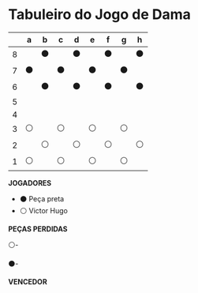 # Tabuleiro do Jogo de Dama

|   | a | b | c | d | e | f | g | h |
|---|---|---|---|---|---|---|---|---|
| 8 |   | ⚫ |   | ⚫ |   | ⚫ |   | ⚫ |
| 7 | ⚫ |   | ⚫ |   | ⚫ |   | ⚫ |   |
| 6 |   | ⚫ |   | ⚫ |   | ⚫ |   | ⚫ |
| 5 |   |   |   |   |   |   |   |   |
| 4 |   |   |   |   |   |   |   |   |
| 3 | ⚪ |   | ⚪ |   | ⚪ |   | ⚪ |   |
| 2 |   | ⚪ |   | ⚪ |   | ⚪ |   | ⚪ |
| 1 | ⚪ |   | ⚪ |   | ⚪ |   | ⚪ |   |

**JOGADORES**

- ⚫ Peça preta
- ⚪ Victor Hugo

**PEÇAS PERDIDAS**

⚪-

⚫-

**VENCEDOR**